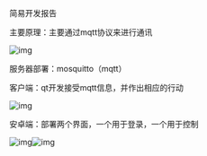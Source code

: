 简易开发报告

主要原理：主要通过mqtt协议来进行通讯

![img](file:///img\wps1.jpg) 

服务器部署：mosquitto（mqtt）

客户端：qt开发接受mqtt信息，并作出相应的行动

![img](file:///img\wps2.jpg) 

安卓端：部署两个界面，一个用于登录，一个用于控制

![img](file:///img\wps3.jpg)![img](file:///img\wps4.jpg) 